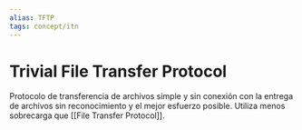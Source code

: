 ```yaml
---
alias: TFTP
tags: concept/itn
---
```

#  Trivial File Transfer Protocol
Protocolo de transferencia de archivos simple y sin conexión con la entrega de archivos sin reconocimiento y el mejor esfuerzo posible. Utiliza menos sobrecarga que [[File Transfer Protocol]].